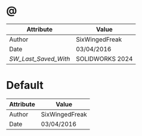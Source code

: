 # @
| Attribute | Value |
| ---  | ---     |
| Author | SixWingedFreak |
| Date | 03/04/2016 |
| _SW_Last_Saved_With_ | SOLIDWORKS 2024 |
# Default
| Attribute | Value |
| ---  | ---     |
| Author | SixWingedFreak |
| Date | 03/04/2016 |
